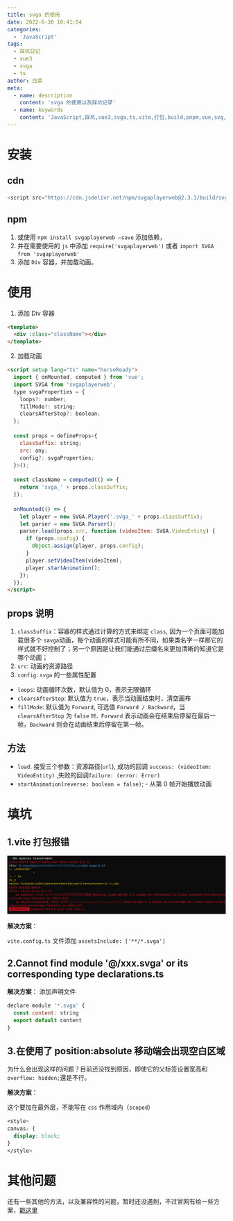 ```yaml
---
title: svga 的使用
date: 2022-6-30 10:41:54
categories:
  - 'JavaScript'
tags:
  - 踩坑日记
  - vue3
  - svga
  - ts
author: 白菜
meta:
  - name: description
    content: 'svga 的使用以及踩坑记录'
  - name: keywords
    content: 'JavaScript,踩坑,vue3,svga,ts,vite,打包,build,pnpm,vue,svg,canvas,svgaplayerweb,loops,clearsAfterStop,fillMode'
---
```


# 安装

## cdn

```javascript
<script src="https://cdn.jsdelivr.net/npm/svgaplayerweb@2.3.1/build/svga.min.js"></script>
```

## npm

1. 或使用 `npm install svgaplayerweb —save` 添加依赖，
2. 并在需要使用的 `js` 中添加 `require('svgaplayerweb')` 或者 `import SVGA from 'svgaplayerweb'`
3. 添加 `Div` 容器，并加载动画。

# 使用

1. 添加 Div 容器

```html
<template>
  <div :class="className"></div>
</template>
```

2. 加载动画

```html
<script setup lang="ts" name="horseReady">
  import { onMounted, computed } from 'vue';
  import SVGA from 'svgaplayerweb';
  type svgaProperties = {
    loops?: number;
    fillMode?: string;
    clearsAfterStop?: boolean;
  };

  const props = defineProps<{
    classSuffix: string;
    src: any;
    config?: svgaProperties;
  }>();

  const className = computed(() => {
    return 'svga_' + props.classSuffix;
  });

  onMounted(() => {
    let player = new SVGA.Player('.svga_' + props.classSuffix);
    let parser = new SVGA.Parser();
    parser.load(props.src, function (videoItem: SVGA.VideoEntity) {
      if (props.config) {
        Object.assign(player, props.config);
      }
      player.setVideoItem(videoItem);
      player.startAnimation();
    });
  });
</script>
```

## props 说明

1. `classSuffix`：容器的样式通过计算的方式来绑定 `class`, 因为一个页面可能加载很多个 `savga`动画，每个动画的样式可能有所不同，如果类名字一样那它的样式就不好控制了；另一个原因是让我们能通过后缀名来更加清晰的知道它是哪个动画；
2. `src`: 动画的资源路径
3. `config`: `svga` 的一些属性配置

- `loops`: 动画循环次数，默认值为 0，表示无限循环
- `clearsAfterStop`: 默认值为 `true`，表示当动画结束时，清空画布
- `fillMode`: 默认值为 `Forward`, 可选值 `Forward / Backward`，当 `clearsAfterStop` 为 `false` `时，Forward` 表示动画会在结束后停留在最后一帧，`Backward` 则会在动画结束后停留在第一帧。

## 方法

- `load`: 接受三个参数：资源路径(`url`), 成功的回调 `success: (videoItem: VideoEntity)` ,失败的回调`failure: (error: Error)`
- `startAnimation(reverse: boolean = false)`; - 从第 0 帧开始播放动画

# 填坑

## 1.vite 打包报错

![alt](./../public/images/2022/vue3/log2_01.jpg 'log2_01')

**解决方案**：

`vite.config.ts` 文件添加 `assetsInclude: ['**/*.svga']`

## 2.Cannot find module '@/xxx.svga' or its corresponding type declarations.ts

**解决方案**： 添加声明文件

```javascript
declare module '*.svga' {
  const content: string
  export default content
}
```

## 3.在使用了 position:absolute 移动端会出现空白区域

为什么会出现这样的问题？目前还没找到原因，即使它的父标签设置宽高和 `overflow: hidden;`還是不行。

**解决方案**：

这个要加在最外层，不能写在 `css` 作用域内（`scoped`）

```css
<style>
canvas: {
  display: block;
}
</style>
```

# 其他问题

还有一些其他的方法，以及兼容性的问题，暂时还没遇到，不过官网有给一些方案，[戳这里](https://github.com/svga/SVGAPlayer-Web/blob/master/README.zh.md)
